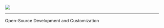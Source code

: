 ![][link]

---

Open-Source Development and Customization


[link]: https://github.com/ShitShowDevelopment/.github/assets/17615050/ddef01f5-903e-4b67-bc62-ac816e30caf2

